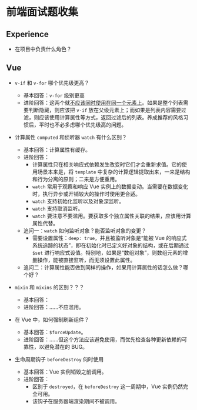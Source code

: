 # 前端面试题收集

## Experience
- 在项目中负责什么角色？
> 

## Vue

- `v-if` 和 `v-for` 哪个优先级更高？
  - 基本回答：`v-for` 级别更高
  - 进阶回答：这两个就[不应该同时使用在同一个元素上](https://cn.vuejs.org/v2/style-guide/#%E9%81%BF%E5%85%8D-v-if-%E5%92%8C-v-for-%E7%94%A8%E5%9C%A8%E4%B8%80%E8%B5%B7-%E5%BF%85%E8%A6%81)。如果是整个列表需要判断隐藏，则应该把 `v-if` 放在父级元素上；而如果是列表内容需要过滤，则应该使用计算属性等方式，返回过滤后的列表。养成推荐的风格习惯后，平时也不必多虑哪个优先级高的问题。

- 计算属性 `computed` 和侦听器 `watch` 有什么区别？
  - 基本回答：计算属性有缓存。
  - 进阶回答：
    - 计算属性只在相关响应式依赖发生改变时它们才会重新求值。它的使用场景本来是，将 `template` 中复杂的计算逻辑提取出来，一来是结构和行为分离的原则；二来是方便重用。
    - `watch` 常用于观察和响应 Vue 实例上的数据变动。当需要在数据变化时，执行异步或开销较大的操作时使用更合适。
    - `watch` 支持初始化监听以及对象深监听。
    - `watch` 支持取消监听。
    - `watch` 要注意不要滥用。要获取多个独立属性关联的结果，应该用计算属性代替。
  - 追问一：`watch` 如何监听对象？能否监听对象的变更？
    - 需要设置属性：`deep: true`，并且被监听对象是“能被 Vue 的响应式系统追踪的状态”，即在初始化时已定义好对象的结构，或在后期通过 `$set` 进行响应式设值。特别地，如果是“数组对象”，则数组元素的增删操作，能被直接监听，而无须设置此属性。
  - 追问二：计算属性能否做到同样的操作，如果用计算属性的话怎么做？哪个好？

- `mixin` 和 `mixins` 的区别？？？
  - 基本回答：
  - 进阶回答：……不应滥用。

- 在 Vue 中，如何强制刷新组件？
  - 基本回答：`$forceUpdate`。
  - 进阶回答：……但这个方法应该避免使用，而优先检查各种更新依赖的可靠性，以避免潜在的 BUG。

- 生命周期钩子 `beforeDestroy` 何时使用
  - 基本回答：Vue 实例销毁之前调用。
  - 进阶回答：
    - 区别于 `destroyed`，在 `beforeDestroy` 这一周期中，Vue 实例仍然完全可用。
    - 该钩子在服务器端渲染期间不被调用。
